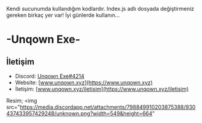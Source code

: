 Kendi sucunumda kullandığım kodlardır. Index.js adlı dosyada değiştirmeniz gereken birkaç yer var! İyi günlerde kullanın...

<h1>
-Unqown Exe-
  </h1>
  
  ## İletişim
- Discord: [Unqown Exe#4214](https://discord.com/users/791255637920972801)
- Website: [www.unqown.xyz](https://www.unqown.xyz)
- İletişim: [www.unqown.xyz/iletisim](https://www.unqown.xyz/iletisim)

Resim;
<img src="https://media.discordapp.net/attachments/798849910203875388/930437433957429248/unknown.png?width=549&height=664" </img>
